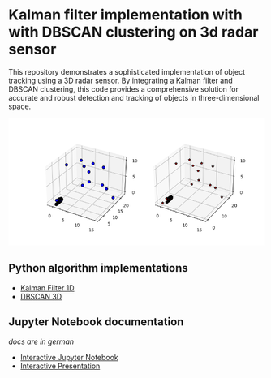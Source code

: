 # Kalman filter implementation with with DBSCAN clustering on 3d radar sensor

This repository demonstrates a sophisticated implementation of object tracking using a 3D radar sensor. By integrating a Kalman filter and DBSCAN clustering, this code provides a comprehensive solution for accurate and robust detection and tracking of objects in three-dimensional space.

![](/code/figs/QMatrix-05-fig1.png)

## Python algorithm implementations

* [Kalman Filter 1D](/code/KalmanFilter.py)
* [DBSCAN 3D](/code/DBScan.py)

## Jupyter Notebook documentation

*docs are in german*

* [Interactive Jupyter Notebook](/code/PML-Bericht.ipynb)
* [Interactive Presentation](/code/PML-Praesentation.ipynb)
